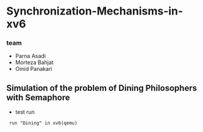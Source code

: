 # Synchronization-Mechanisms-in-xv6

### team
- Parna Asadi
- Morteza Bahjat
- Omid Panakari


## Simulation of the problem of Dining Philosophers with Semaphore

- test run

```
 run "Dining" in xv6(qemu)
 
```
